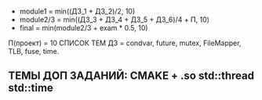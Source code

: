 - module1 = min((ДЗ_1 + ДЗ_2)/2, 10)
- module2/3 = min((ДЗ_3 + ДЗ_4 + ДЗ_5 + ДЗ_6)/4 + П, 10)
- final = min(module2/3 + exam * 0.5, 10)

П(проект) = 10
СПИСОК ТЕМ ДЗ = condvar, future, mutex, FileMapper, TLB, fuse, time.


ТЕМЫ ДОП ЗАДАНИЙ:
CMAKE + .so
std::thread
std::time
---
